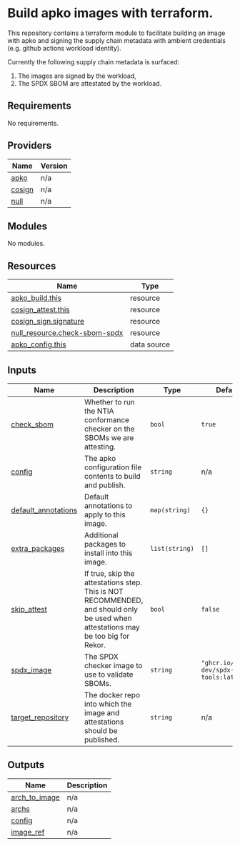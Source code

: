 # Build apko images with terraform.

This repository contains a terraform module to facilitate building an image with
apko and signing the supply chain metadata with ambient credentials (e.g. github
actions workload identity).

Currently the following supply chain metadata is surfaced:
1. The images are signed by the workload,
2. The SPDX SBOM are attestated by the workload.

<!-- BEGIN_TF_DOCS -->
## Requirements

No requirements.

## Providers

| Name | Version |
|------|---------|
| <a name="provider_apko"></a> [apko](#provider\_apko) | n/a |
| <a name="provider_cosign"></a> [cosign](#provider\_cosign) | n/a |
| <a name="provider_null"></a> [null](#provider\_null) | n/a |

## Modules

No modules.

## Resources

| Name | Type |
|------|------|
| [apko_build.this](https://registry.terraform.io/providers/chainguard-dev/apko/latest/docs/resources/build) | resource |
| [cosign_attest.this](https://registry.terraform.io/providers/chainguard-dev/cosign/latest/docs/resources/attest) | resource |
| [cosign_sign.signature](https://registry.terraform.io/providers/chainguard-dev/cosign/latest/docs/resources/sign) | resource |
| [null_resource.check-sbom-spdx](https://registry.terraform.io/providers/hashicorp/null/latest/docs/resources/resource) | resource |
| [apko_config.this](https://registry.terraform.io/providers/chainguard-dev/apko/latest/docs/data-sources/config) | data source |

## Inputs

| Name | Description | Type | Default | Required |
|------|-------------|------|---------|:--------:|
| <a name="input_check_sbom"></a> [check\_sbom](#input\_check\_sbom) | Whether to run the NTIA conformance checker on the SBOMs we are attesting. | `bool` | `true` | no |
| <a name="input_config"></a> [config](#input\_config) | The apko configuration file contents to build and publish. | `string` | n/a | yes |
| <a name="input_default_annotations"></a> [default\_annotations](#input\_default\_annotations) | Default annotations to apply to this image. | `map(string)` | `{}` | no |
| <a name="input_extra_packages"></a> [extra\_packages](#input\_extra\_packages) | Additional packages to install into this image. | `list(string)` | `[]` | no |
| <a name="input_skip_attest"></a> [skip\_attest](#input\_skip\_attest) | If true, skip the attestations step. This is NOT RECOMMENDED, and should only be used when attestations may be too big for Rekor. | `bool` | `false` | no |
| <a name="input_spdx_image"></a> [spdx\_image](#input\_spdx\_image) | The SPDX checker image to use to validate SBOMs. | `string` | `"ghcr.io/wolfi-dev/spdx-tools:latest"` | no |
| <a name="input_target_repository"></a> [target\_repository](#input\_target\_repository) | The docker repo into which the image and attestations should be published. | `string` | n/a | yes |

## Outputs

| Name | Description |
|------|-------------|
| <a name="output_arch_to_image"></a> [arch\_to\_image](#output\_arch\_to\_image) | n/a |
| <a name="output_archs"></a> [archs](#output\_archs) | n/a |
| <a name="output_config"></a> [config](#output\_config) | n/a |
| <a name="output_image_ref"></a> [image\_ref](#output\_image\_ref) | n/a |
<!-- END_TF_DOCS -->
